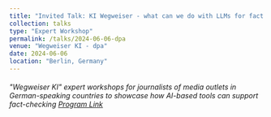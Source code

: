```yaml
---
title: "Invited Talk: KI Wegweiser - what can we do with LLMs for fact checking?"
collection: talks
type: "Expert Workshop"
permalink: /talks/2024-06-06-dpa
venue: "Wegweiser KI - dpa"
date: 2024-06-06
location: "Berlin, Germany"
---
```


###### "Wegweiser KI" expert workshops for journalists of media outlets in German-speaking countries to showcase how AI-based tools can support fact-checking [Program Link](https://www.dpa.com/de/wegweiser-ki) 
